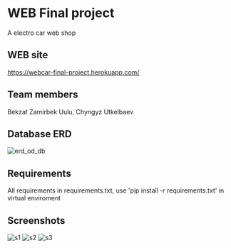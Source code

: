 # WEB Final project
A electro car web shop
## WEB site
https://webcar-final-project.herokuapp.com/
## Team members
Bekzat Zamirbek Uulu, Chyngyz Utkelbaev
## Database ERD
![erd_od_db](https://user-images.githubusercontent.com/73532500/172088295-7b17af06-3c2d-4ef6-ac43-e35a3a42fbfe.png)
## Requirements 
All requirements in requirements.txt, use 'pip install -r requirements.txt' in virtual enviroment
## Screenshots
![s1](https://user-images.githubusercontent.com/73532500/172088481-a28ad3f8-5387-4b4f-a233-ceb1b14adcb3.png)
![s2](https://user-images.githubusercontent.com/73532500/172088471-96d47bee-af1b-47d2-8a4d-0fd7b703b956.png)
![s3](https://user-images.githubusercontent.com/73532500/172088463-8563ee68-4480-4401-8443-b0c7a76b2981.png)
